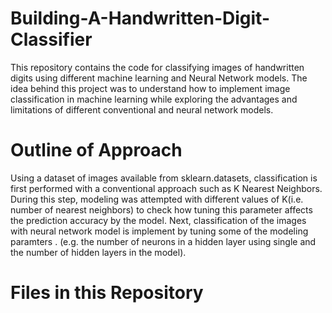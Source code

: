 # Building-A-Handwritten-Digit-Classifier
This repository contains the code for classifying images of handwritten digits using different machine learning and Neural Network models. The idea behind this project was to understand how to implement image classification in machine learning while exploring the advantages and limitations of different conventional and neural network models. 

# Outline of Approach
Using  a dataset of images available  from sklearn.datasets, classification is first performed with a conventional approach such as K Nearest Neighbors. During this step, modeling was attempted with different values of K(i.e. number of nearest neighbors) to check how tuning this parameter affects the prediction accuracy by the model. Next, classification of the images with  neural network model is implement  by tuning some of the modeling paramters . (e.g. the number of neurons in a hidden layer using single and the number of hidden layers in the model). 

# Files in this Repository

